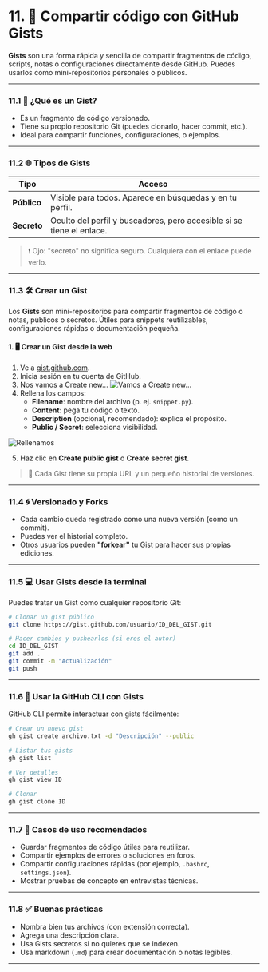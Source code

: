 # 11. 📄 Compartir código con GitHub Gists

**Gists** son una forma rápida y sencilla de compartir fragmentos de código, scripts, notas o configuraciones directamente desde GitHub. Puedes usarlos como mini-repositorios personales o públicos.

---

### 11.1 🧩 ¿Qué es un Gist?

* Es un fragmento de código versionado.
* Tiene su propio repositorio Git (puedes clonarlo, hacer commit, etc.).
* Ideal para compartir funciones, configuraciones, o ejemplos.

---

### 11.2 🌐 Tipos de Gists

| Tipo        | Acceso                                                                |
| ----------- | --------------------------------------------------------------------- |
| **Público** | Visible para todos. Aparece en búsquedas y en tu perfil.              |
| **Secreto** | Oculto del perfil y buscadores, pero accesible si se tiene el enlace. |

> ❗ Ojo: "secreto" no significa seguro. Cualquiera con el enlace puede verlo.

---

### 11.3 🛠️ Crear un Gist
Los **Gists** son mini-repositorios para compartir fragmentos de código o notas, públicos o secretos. Útiles para snippets reutilizables, configuraciones rápidas o documentación pequeña.


#### 1. 🖥️ Crear un Gist desde la web

1. Ve a [gist.github.com](https://gist.github.com/).  
2. Inicia sesión en tu cuenta de GitHub.
3. Nos vamos a Create new...
![Vamos a Create new...](https://media.discordapp.net/attachments/724308790098395236/1372477809548726342/image.png?ex=6826eb11&is=68259991&hm=3eab504d33fe7ced09f708cb52ae71853765a668d5d37a672caf0af567628794&=&format=webp&quality=lossless&width=286&height=242)
4. Rellena los campos:  
   * **Filename**: nombre del archivo (p. ej. `snippet.py`).  
   * **Content**: pega tu código o texto.  
   * **Description** (opcional, recomendado): explica el propósito.  
   * **Public / Secret**: selecciona visibilidad.
  
![Rellenamos](https://media.discordapp.net/attachments/724308790098395236/1372481737896235098/image.png?ex=6826eeb9&is=68259d39&hm=0f4d457dd2078885f6a926017f35a1c1d54e7883f2a61cd511214da0460625ac&=&format=webp&quality=lossless&width=738&height=540)

5. Haz clic en **Create public gist** o **Create secret gist**.  

> 🔗 Cada Gist tiene su propia URL y un pequeño historial de versiones.

---

### 11.4 🌀 Versionado y Forks

* Cada cambio queda registrado como una nueva versión (como un commit).
* Puedes ver el historial completo.
* Otros usuarios pueden **"forkear"** tu Gist para hacer sus propias ediciones.

---

### 11.5 💻 Usar Gists desde la terminal

Puedes tratar un Gist como cualquier repositorio Git:

```bash
# Clonar un gist público
git clone https://gist.github.com/usuario/ID_DEL_GIST.git

# Hacer cambios y pushearlos (si eres el autor)
cd ID_DEL_GIST
git add .
git commit -m "Actualización"
git push
```

---

### 11.6 🧪 Usar la GitHub CLI con Gists

GitHub CLI permite interactuar con gists fácilmente:

```bash
# Crear un nuevo gist
gh gist create archivo.txt -d "Descripción" --public

# Listar tus gists
gh gist list

# Ver detalles
gh gist view ID

# Clonar
gh gist clone ID
```

---

### 11.7 🧠 Casos de uso recomendados

* Guardar fragmentos de código útiles para reutilizar.
* Compartir ejemplos de errores o soluciones en foros.
* Compartir configuraciones rápidas (por ejemplo, `.bashrc`, `settings.json`).
* Mostrar pruebas de concepto en entrevistas técnicas.

---

### 11.8 ✅ Buenas prácticas

* Nombra bien tus archivos (con extensión correcta).
* Agrega una descripción clara.
* Usa Gists secretos si no quieres que se indexen.
* Usa markdown (`.md`) para crear documentación o notas legibles.

---
